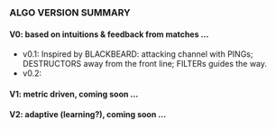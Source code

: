 ### ALGO VERSION SUMMARY
#### V0: based on intuitions & feedback from matches ...
- v0.1: Inspired by BLACKBEARD: attacking channel with PINGs; DESTRUCTORS away from the front line;
FILTERs guides the way.
- v0.2: 

#### V1: metric driven, coming soon ...
#### V2: adaptive (learning?), coming soon ...